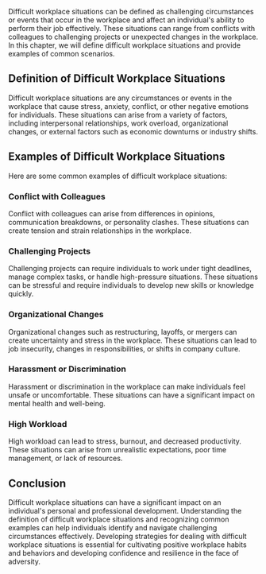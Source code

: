 
Difficult workplace situations can be defined as challenging circumstances or events that occur in the workplace and affect an individual's ability to perform their job effectively. These situations can range from conflicts with colleagues to challenging projects or unexpected changes in the workplace. In this chapter, we will define difficult workplace situations and provide examples of common scenarios.

Definition of Difficult Workplace Situations
--------------------------------------------

Difficult workplace situations are any circumstances or events in the workplace that cause stress, anxiety, conflict, or other negative emotions for individuals. These situations can arise from a variety of factors, including interpersonal relationships, work overload, organizational changes, or external factors such as economic downturns or industry shifts.

Examples of Difficult Workplace Situations
------------------------------------------

Here are some common examples of difficult workplace situations:

### Conflict with Colleagues

Conflict with colleagues can arise from differences in opinions, communication breakdowns, or personality clashes. These situations can create tension and strain relationships in the workplace.

### Challenging Projects

Challenging projects can require individuals to work under tight deadlines, manage complex tasks, or handle high-pressure situations. These situations can be stressful and require individuals to develop new skills or knowledge quickly.

### Organizational Changes

Organizational changes such as restructuring, layoffs, or mergers can create uncertainty and stress in the workplace. These situations can lead to job insecurity, changes in responsibilities, or shifts in company culture.

### Harassment or Discrimination

Harassment or discrimination in the workplace can make individuals feel unsafe or uncomfortable. These situations can have a significant impact on mental health and well-being.

### High Workload

High workload can lead to stress, burnout, and decreased productivity. These situations can arise from unrealistic expectations, poor time management, or lack of resources.

Conclusion
----------

Difficult workplace situations can have a significant impact on an individual's personal and professional development. Understanding the definition of difficult workplace situations and recognizing common examples can help individuals identify and navigate challenging circumstances effectively. Developing strategies for dealing with difficult workplace situations is essential for cultivating positive workplace habits and behaviors and developing confidence and resilience in the face of adversity.
